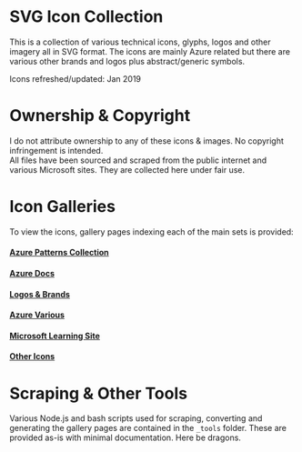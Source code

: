 # SVG Icon Collection
This is a collection of various technical icons, glyphs, logos and other imagery all in SVG format. The icons are mainly Azure related but there are various other brands and logos plus abstract/generic symbols.

Icons refreshed/updated: Jan 2019

# Ownership & Copyright
I do not attribute ownership to any of these icons & images. No copyright infringement is intended.  
All files have been sourced and scraped from the public internet and various Microsoft sites. They are collected here under fair use.  


# Icon Galleries
To view the icons, gallery pages indexing each of the main sets is provided:
#### [Azure Patterns Collection](azure-patterns)
#### [Azure Docs](azure-docs)
#### [Logos & Brands](logos)
#### [Azure Various](azure-dotcom)
#### [Microsoft Learning Site](learning-site)
#### [Other Icons](other)


# Scraping & Other Tools
Various Node.js and bash scripts used for scraping, converting and generating the gallery pages are contained in the `_tools` folder. These are provided as-is with minimal documentation. Here be dragons.